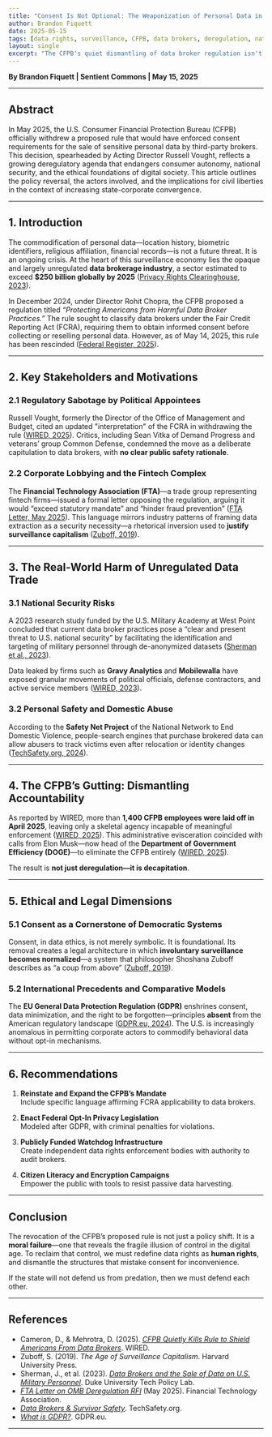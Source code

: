 ```yaml
---
title: "Consent Is Not Optional: The Weaponization of Personal Data in Post-Democratic America"
author: Brandon Fiquett
date: 2025-05-15
tags: [data rights, surveillance, CFPB, data brokers, deregulation, national security, consent, press release]
layout: single
excerpt: "The CFPB's quiet dismantling of data broker regulation isn't just policy failure—it's open season on your privacy. Here's what it means, who's behind it, and what must be done."
---
```


**By Brandon Fiquett | Sentient Commons | May 15, 2025**

---

## Abstract

In May 2025, the U.S. Consumer Financial Protection Bureau (CFPB) officially withdrew a proposed rule that would have enforced consent requirements for the sale of sensitive personal data by third-party brokers. This decision, spearheaded by Acting Director Russell Vought, reflects a growing deregulatory agenda that endangers consumer autonomy, national security, and the ethical foundations of digital society. This article outlines the policy reversal, the actors involved, and the implications for civil liberties in the context of increasing state-corporate convergence.

---

## 1. Introduction

The commodification of personal data—location history, biometric identifiers, religious affiliation, financial records—is not a future threat. It is an ongoing crisis. At the heart of this surveillance economy lies the opaque and largely unregulated **data brokerage industry**, a sector estimated to exceed **$250 billion globally by 2025** ([Privacy Rights Clearinghouse, 2023](https://privacyrights.org/)).

In December 2024, under Director Rohit Chopra, the CFPB proposed a regulation titled *“Protecting Americans from Harmful Data Broker Practices.”* The rule sought to classify data brokers under the Fair Credit Reporting Act (FCRA), requiring them to obtain informed consent before collecting or reselling personal data. However, as of May 14, 2025, this rule has been rescinded ([Federal Register, 2025](https://www.federalregister.gov/public-inspection/2025-08644)).

---

## 2. Key Stakeholders and Motivations

### 2.1 Regulatory Sabotage by Political Appointees

Russell Vought, formerly the Director of the Office of Management and Budget, cited an updated "interpretation" of the FCRA in withdrawing the rule ([WIRED, 2025](https://www.wired.com/story/cfpb-quietly-kills-rule-to-shield-americans-from-data-brokers/)). Critics, including Sean Vitka of Demand Progress and veterans’ group Common Defense, condemned the move as a deliberate capitulation to data brokers, with **no clear public safety rationale**.

### 2.2 Corporate Lobbying and the Fintech Complex

The **Financial Technology Association (FTA)**—a trade group representing fintech firms—issued a formal letter opposing the regulation, arguing it would “exceed statutory mandate” and “hinder fraud prevention” ([FTA Letter, May 2025](https://www.ftassociation.org/wp-content/uploads/2025/05/FTA-Letter-on-OMB-Deregulation-RFI.pdf)). This language mirrors industry patterns of framing data extraction as a security necessity—a rhetorical inversion used to **justify surveillance capitalism** ([Zuboff, 2019](https://www.hup.harvard.edu/catalog.php?isbn=9780674237698)).

---

## 3. The Real-World Harm of Unregulated Data Trade

### 3.1 National Security Risks

A 2023 research study funded by the U.S. Military Academy at West Point concluded that current data broker practices pose a “clear and present threat to U.S. national security” by facilitating the identification and targeting of military personnel through de-anonymized datasets ([Sherman et al., 2023](https://techpolicy.sanford.duke.edu/wp-content/uploads/sites/4/2023/11/Sherman-et-al-2023-Data-Brokers-and-the-Sale-of-Data-on-US-Military-Personnel.pdf)).

Data leaked by firms such as **Gravy Analytics** and **Mobilewalla** have exposed granular movements of political officials, defense contractors, and active service members ([WIRED, 2023](https://www.wired.com/story/google-dv360-banned-audience-segments-national-security/)).

### 3.2 Personal Safety and Domestic Abuse

According to the **Safety Net Project** of the National Network to End Domestic Violence, people-search engines that purchase brokered data can allow abusers to track victims even after relocation or identity changes ([TechSafety.org, 2024](https://www.techsafety.org/data-brokers)).

---

## 4. The CFPB’s Gutting: Dismantling Accountability

As reported by WIRED, more than **1,400 CFPB employees were laid off in April 2025**, leaving only a skeletal agency incapable of meaningful enforcement ([WIRED, 2025](https://www.wired.com/story/cfpb-has-been-gutted/)). This administrative evisceration coincided with calls from Elon Musk—now head of the **Department of Government Efficiency (DOGE)**—to eliminate the CFPB entirely ([WIRED, 2025](https://www.wired.com/story/elon-musk-digital-coup-doge-data-ai/)).

The result is **not just deregulation—it is decapitation**.

---

## 5. Ethical and Legal Dimensions

### 5.1 Consent as a Cornerstone of Democratic Systems

Consent, in data ethics, is not merely symbolic. It is foundational. Its removal creates a legal architecture in which **involuntary surveillance becomes normalized**—a system that philosopher Shoshana Zuboff describes as “a coup from above” ([Zuboff, 2019](https://www.hup.harvard.edu/catalog.php?isbn=9780674237698)).

### 5.2 International Precedents and Comparative Models

The **EU General Data Protection Regulation (GDPR)** enshrines consent, data minimization, and the right to be forgotten—principles **absent** from the American regulatory landscape ([GDPR.eu, 2024](https://gdpr.eu/)). The U.S. is increasingly anomalous in permitting corporate actors to commodify behavioral data without opt-in mechanisms.

---

## 6. Recommendations

1. **Reinstate and Expand the CFPB’s Mandate**  
   Include specific language affirming FCRA applicability to data brokers.

2. **Enact Federal Opt-In Privacy Legislation**  
   Modeled after GDPR, with criminal penalties for violations.

3. **Publicly Funded Watchdog Infrastructure**  
   Create independent data rights enforcement bodies with authority to audit brokers.

4. **Citizen Literacy and Encryption Campaigns**  
   Empower the public with tools to resist passive data harvesting.

---

## Conclusion

The revocation of the CFPB’s proposed rule is not just a policy shift. It is a **moral failure**—one that reveals the fragile illusion of control in the digital age. To reclaim that control, we must redefine data rights as **human rights**, and dismantle the structures that mistake consent for inconvenience.

If the state will not defend us from predation, then we must defend each other.

---

## References

- Cameron, D., & Mehrotra, D. (2025). [*CFPB Quietly Kills Rule to Shield Americans From Data Brokers*](https://www.wired.com/story/cfpb-quietly-kills-rule-to-shield-americans-from-data-brokers/). WIRED.  
- Zuboff, S. (2019). *The Age of Surveillance Capitalism*. Harvard University Press.  
- Sherman, J., et al. (2023). [*Data Brokers and the Sale of Data on U.S. Military Personnel*](https://techpolicy.sanford.duke.edu/wp-content/uploads/sites/4/2023/11/Sherman-et-al-2023-Data-Brokers-and-the-Sale-of-Data-on-US-Military-Personnel.pdf). Duke University Tech Policy Lab.  
- [*FTA Letter on OMB Deregulation RFI*](https://www.ftassociation.org/wp-content/uploads/2025/05/FTA-Letter-on-OMB-Deregulation-RFI.pdf) (May 2025). Financial Technology Association.  
- [*Data Brokers & Survivor Safety*](https://www.techsafety.org/data-brokers). TechSafety.org.  
- [*What is GDPR?*](https://gdpr.eu/). GDPR.eu.  

---
